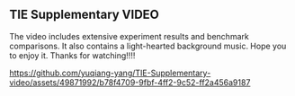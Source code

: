 ## TIE Supplementary VIDEO

The video includes extensive experiment results and benchmark comparisons. It also contains a light-hearted background music. Hope you to enjoy it. Thanks for watching!!!! 

https://github.com/yuqiang-yang/TIE-Supplementary-video/assets/49871992/b78f4709-9fbf-4ff2-9c52-ff2a456a9187

